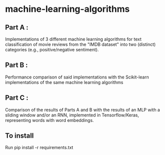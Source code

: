 # machine-learning-algorithms

## Part A : 
Implementations of 3 different machine learning algorithms for text classification of movie reviews from the "IMDB dataset" into two (distinct) categories (e.g., positive/negative sentiment).

## Part B : 
Performance comparison of said implementations with the Scikit-learn implementations of the same machine learning algorithms

## Part C :
 Comparison of the results of Parts A and B with the results of an MLP with a sliding window and/or an RNN, implemented in Tensorflow/Keras, representing words with word embeddings.

 ## To install
 Run pip install -r requirements.txt